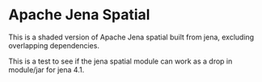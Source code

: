 Apache Jena Spatial
===================

This is a shaded version of Apache Jena spatial built from jena, excluding overlapping dependencies.

This is a test to see if the jena spatial module can work as a drop in module/jar for jena 4.1.
